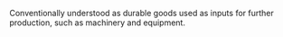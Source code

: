 Conventionally understood as durable goods used as inputs for further production, such as machinery and equipment. 
